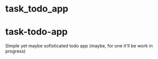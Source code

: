 # task_todo_app

# task-todo-app
Simple yet maybe sofisticated todo app (maybe, for one it'll be work in progress)
